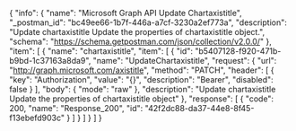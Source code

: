 {
  "info": {
    "name": "Microsoft Graph API Update Chartaxistitle",
    "_postman_id": "bc49ee66-1b7f-446a-a7cf-3230a2ef773a",
    "description": "Update chartaxistitle Update the properties of chartaxistitle object.",
    "schema": "https://schema.getpostman.com/json/collection/v2.0.0/"
  },
  "item": [
    {
      "name": "chartaxistitle",
      "item": [
        {
          "id": "b5407128-f920-471b-b9bd-1c37163a8da9",
          "name": "UpdateChartaxistitle",
          "request": {
            "url": "http://graph.microsoft.com/axistitle",
            "method": "PATCH",
            "header": [
              {
                "key": "Authorization",
                "value": "{}",
                "description": "Bearer",
                "disabled": false
              }
            ],
            "body": {
              "mode": "raw"
            },
            "description": "Update chartaxistitle Update the properties of chartaxistitle object"
          },
          "response": [
            {
              "code": 200,
              "name": "Response_200",
              "id": "42f2dc88-da37-44e8-8f45-f13ebefd903c"
            }
          ]
        }
      ]
    }
  ]
}